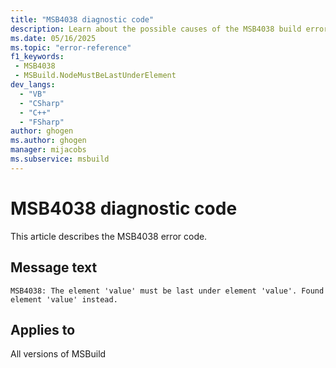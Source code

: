 ```yaml
---
title: "MSB4038 diagnostic code"
description: Learn about the possible causes of the MSB4038 build error, and get troubleshooting tips.
ms.date: 05/16/2025
ms.topic: "error-reference"
f1_keywords:
 - MSB4038
 - MSBuild.NodeMustBeLastUnderElement
dev_langs:
  - "VB"
  - "CSharp"
  - "C++"
  - "FSharp"
author: ghogen
ms.author: ghogen
manager: mijacobs
ms.subservice: msbuild
---
```


# MSB4038 diagnostic code

<!-- :::ErrorDefinitionDescription::: -->
<!-- :::editable-content name="introDescription"::: -->
This article describes the MSB4038 error code.
<!-- :::editable-content-end::: -->

## Message text

<!-- :::editable-content name="messageText"::: -->
`MSB4038: The element 'value' must be last under element 'value'. Found element 'value' instead.`
<!-- :::editable-content-end::: -->
<!-- MSB4038: The element <{0}> must be last under element <{1}>. Found element <{2}> instead. -->

<!-- :::editable-content name="postOutputDescription"::: -->
<!--
{StrBegin="MSB4038: "}
-->
<!-- :::editable-content-end::: -->
<!-- :::ErrorDefinitionDescription-end::: -->

## Applies to

All versions of MSBuild
